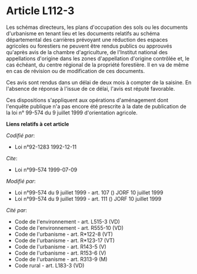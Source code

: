 # Article L112-3

Les schémas directeurs, les plans d'occupation des sols ou les documents d'urbanisme en tenant lieu et les documents relatifs
au schéma départemental des carrières prévoyant une réduction des espaces agricoles ou forestiers ne peuvent être rendus
publics ou approuvés qu'après avis de la chambre d'agriculture, de l'Institut national des appellations d'origine dans les
zones d'appellation d'origine contrôlée et, le cas échéant, du centre régional de la propriété forestière. Il en va de même
en cas de révision ou de modification de ces documents.

Ces avis sont rendus dans un délai de deux mois à compter de la saisine. En l'absence de réponse à l'issue de ce délai,
l'avis est réputé favorable.

Ces dispositions s'appliquent aux opérations d'aménagement dont l'enquête publique n'a pas encore été prescrite à la date de
publication de la loi n° 99-574 du 9 juillet 1999 d'orientation agricole.

**Liens relatifs à cet article**

_Codifié par_:

  - Loi n°92-1283 1992-12-11

_Cite_:

  - Loi n°99-574 1999-07-09

_Modifié par_:

  - Loi n°99-574 du 9 juillet 1999 - art. 107 () JORF 10 juillet 1999
  - Loi n°99-574 du 9 juillet 1999 - art. 111 () JORF 10 juillet 1999

_Cité par_:

  - Code de l'environnement - art. L515-3 (VD)
  - Code de l'environnement - art. R555-10 (VD)
  - Code de l'urbanisme - art. R*122-8 (VT)
  - Code de l'urbanisme - art. R*123-17 (VT)
  - Code de l'urbanisme - art. R143-5 (V)
  - Code de l'urbanisme - art. R153-6 (V)
  - Code de l'urbanisme - art. R313-9 (M)
  - Code rural - art. L183-3 (VD)
